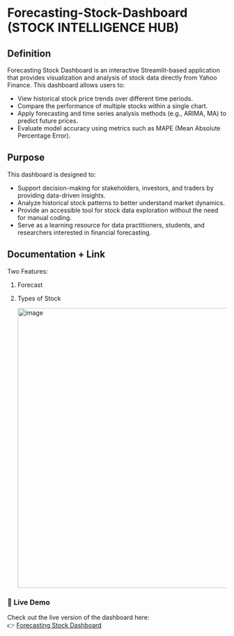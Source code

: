 # Forecasting-Stock-Dashboard (STOCK INTELLIGENCE HUB)

## Definition

Forecasting Stock Dashboard is an interactive Streamlit-based application that provides visualization and analysis of stock data directly from Yahoo Finance.
This dashboard allows users to:
- View historical stock price trends over different time periods.
- Compare the performance of multiple stocks within a single chart.
- Apply forecasting and time series analysis methods (e.g., ARIMA, MA) to predict future prices.
- Evaluate model accuracy using metrics such as MAPE (Mean Absolute Percentage Error).

## Purpose
This dashboard is designed to:
- Support decision-making for stakeholders, investors, and traders by providing data-driven insights.
- Analyze historical stock patterns to better understand market dynamics.
- Provide an accessible tool for stock data exploration without the need for manual coding.
- Serve as a learning resource for data practitioners, students, and researchers interested in financial forecasting.

## Documentation + Link
Two Features:
1. Forecast
2. Types of Stock

   <img width="1365" height="641" alt="image" src="https://github.com/user-attachments/assets/bb848058-f9ab-42e5-9ef9-c59eb8819dc5" />

### 🔗 Live Demo  
Check out the live version of the dashboard here:  
👉 [Forecasting Stock Dashboard](https://forecastingstock-dashboard.streamlit.app/)
